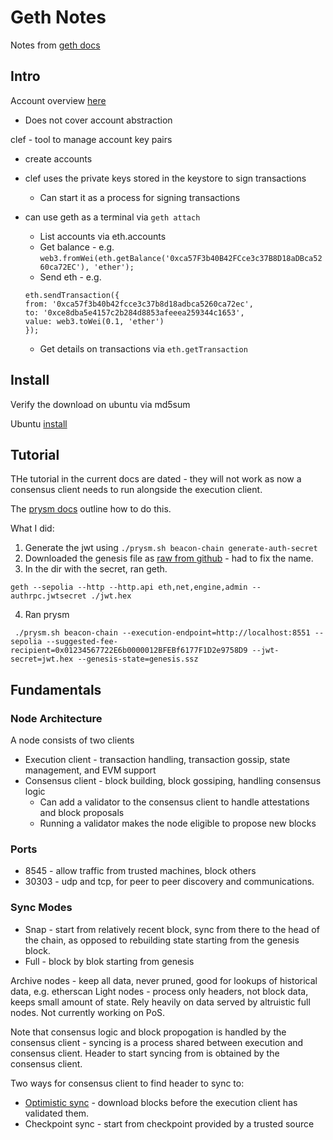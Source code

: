 # Geth Notes

Notes from [geth docs](https://geth.ethereum.org/docs)

## Intro

Account overview [here](https://ethereum.org/en/developers/docs/accounts/)

* Does not cover account abstraction

clef - tool to manage account key pairs

* create accounts
* clef uses the private keys stored in the keystore to sign transactions
    * Can start it as a process for signing transactions
* can use geth as a terminal via `geth attach`
    * List accounts via eth.accounts
    * Get balance - e.g. `web3.fromWei(eth.getBalance('0xca57F3b40B42FCce3c37B8D18aDBca5260ca72EC'), 'ether');`
    * Send eth - e.g.
    
    ```
    eth.sendTransaction({
    from: '0xca57f3b40b42fcce3c37b8d18adbca5260ca72ec',
    to: '0xce8dba5e4157c2b284d8853afeeea259344c1653',
    value: web3.toWei(0.1, 'ether')
    });
    ```
    
    * Get details on transactions via `eth.getTransaction`

## Install

Verify the download on ubuntu via md5sum

Ubuntu [install](https://geth.ethereum.org/docs/getting-started/installing-geth#ubuntu-via-ppas)

## Tutorial

THe tutorial in the current docs are dated - they will not work as now a consensus client needs to run alongside the execution client.

The [prysm docs](https://docs.prylabs.network/docs/install/install-with-script/#step-5-run-a-beacon-node-using-prysm) outline how to do this.

What I did:

1. Generate the jwt using `./prysm.sh beacon-chain generate-auth-secret`
2. Downloaded the genesis file as [raw from github](https://github.com/eth-clients/merge-testnets/blob/main/sepolia/genesis.ssz?raw=true) - had to fix the name.
3. In the dir with the secret, ran geth.
```
geth --sepolia --http --http.api eth,net,engine,admin --authrpc.jwtsecret ./jwt.hex
```
4. Ran prysm
```
 ./prysm.sh beacon-chain --execution-endpoint=http://localhost:8551 --sepolia --suggested-fee-recipient=0x01234567722E6b0000012BFEBf6177F1D2e9758D9 --jwt-secret=jwt.hex --genesis-state=genesis.ssz
 ```

 ## Fundamentals

 ### Node Architecture

 A node consists of two clients

 * Execution client - transaction handling, transaction gossip, state management, and EVM support
 * Consensus client - block building, block gossiping, handling consensus logic
    * Can add a validator to the consensus client to handle attestations and block proposals
    * Running a validator makes the node eligible to propose new blocks

### Ports

* 8545 - allow traffic from trusted machines, block others
* 30303 - udp and tcp, for peer to peer discovery and communications.

### Sync Modes

* Snap - start from relatively recent block, sync from there to the head of the chain, as opposed to rebuilding state starting from the genesis block.
* Full - block by blok starting from genesis

Archive nodes - keep all data, never pruned, good for lookups of historical data, e.g. etherscan
Light nodes - process only headers, not block data, keeps small amount of state. Rely heavily on data served by altruistic full nodes. Not currently working on PoS.

Note that consensus logic and block propogation is handled by the consensus client - syncing is a process shared between execution and consensus client. Header to start syncing from is obtained by the consensus client.

Two ways for consensus client to find header to sync to:

* [Optimistic sync](https://github.com/ethereum/consensus-specs/blob/dev/sync/optimistic.md) - download blocks before the execution client has validated them.
* Checkpoint sync - start from checkpoint provided by a trusted source






